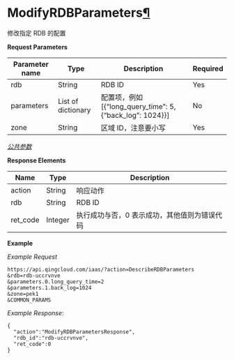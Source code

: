 ---
---

# ModifyRDBParameters[¶](#modifyrdbparameters "永久链接至标题")

修改指定 RDB 的配置

**Request Parameters**

| Parameter name | Type | Description | Required |
| --- | --- | --- | --- |
| rdb | String | RDB ID | Yes |
| parameters | List of dictionary | 配置项，例如 [{“long_query_time”: 5, {“back_log”: 1024}}] | No |
| zone | String | 区域 ID，注意要小写 | Yes |

[_公共参数_](../../common/parameters.html#api-common-parameters)

**Response Elements**

| Name | Type | Description |
| --- | --- | --- |
| action | String | 响应动作 |
| rdb | String | RDB ID |
| ret_code | Integer | 执行成功与否，0 表示成功，其他值则为错误代码 |

**Example**

_Example Request_

```
https://api.qingcloud.com/iaas/?action=DescribeRDBParameters
&rdb=rdb-uccrvnve
&parameters.0.long_query_time=2
&parameters.1.back_log=1024
&zone=pek1
&COMMON_PARAMS
```

_Example Response_:

```
{
  "action":"ModifyRDBParametersResponse",
  "rdb_id":"rdb-uccrvnve",
  "ret_code":0
}
```
